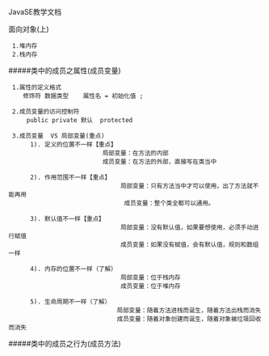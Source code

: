 
JavaSE教学文档

面向对象(上)


     1.堆内存
     2.栈内存
#####类中的成员之属性(成员变量)

     1.属性的定义格式
     	修饰符	数据类型	属性名 = 初始化值 ;
     	
     2.成员变量的访问控制符
         public private 默认  protected
         
     3.成员变量  VS 局部变量(重点)
          1). 定义的位置不一样【重点】
                              局部变量：在方法的内部
                              成员变量：在方法的外部，直接写在类当中

          2). 作用范围不一样【重点】
                                   局部变量：只有方法当中才可以使用，出了方法就不能再用
                                    成员变量：整个类全都可以通用。

          3). 默认值不一样【重点】
                                   局部变量：没有默认值，如果要想使用，必须手动进行赋值
                                   成员变量：如果没有赋值，会有默认值，规则和数组一样

          4). 内存的位置不一样（了解）
                                   局部变量：位于栈内存
                                   成员变量：位于堆内存

          5). 生命周期不一样（了解）
                                  局部变量：随着方法进栈而诞生，随着方法出栈而消失
                                  成员变量：随着对象创建而诞生，随着对象被垃圾回收而消失

#####类中的成员之行为(成员方法)

